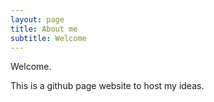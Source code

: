 ```yaml
---
layout: page
title: About me
subtitle: Welcome
---
```


Welcome.

This is a github page website to host my ideas.
